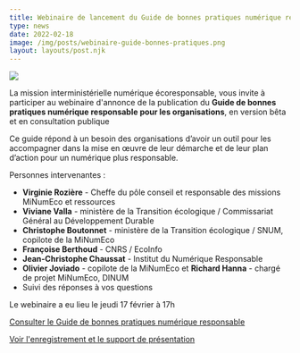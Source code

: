 ```yaml
---
title: Webinaire de lancement du Guide de bonnes pratiques numérique responsable
type: news
date: 2022-02-18
image: /img/posts/webinaire-guide-bonnes-pratiques.png
layout: layouts/post.njk
---
```


![]({{image}})

La mission interministérielle numérique écoresponsable, vous invite à participer au webinaire d'annonce de la publication du **Guide de bonnes pratiques numérique responsable pour les organisations**, en version bêta et en consultation publique

Ce guide répond à un besoin des organisations d’avoir un outil pour les accompagner dans la mise en œuvre de leur démarche et de leur plan d’action pour un numérique plus responsable.

Personnes intervenantes :

* **Virginie Rozière** - Cheffe du pôle conseil et responsable des missions MiNumEco et ressources
* **Viviane Valla** - ministère de la Transition écologique / Commissariat Général au Développement Durable
* **Christophe Boutonnet** - ministère de la Transition écologique / SNUM, copilote de la MiNumEco
* **Françoise Berthoud** - CNRS / EcoInfo
* **Jean-Christophe Chaussat** - Institut du Numérique Responsable
* **Olivier Joviado** - copilote de la MiNumEco et **Richard Hanna** - chargé de projet MiNumEco, DINUM
* Suivi des réponses à vos questions

Le webinaire a eu lieu le jeudi 17 février à 17h

<a class="fr-btn" href="/publications/bonnes-pratiques/">Consulter le Guide de bonnes pratiques numérique responsable</a>

<a class="fr-btn fr-btn--secondary" href="https://bbb-dinum-scalelite.visio.education.fr/playback/presentation/2.3/5943c51cd99e192ecf7c9c6ce2562d5e4b33348b-1645112719317" target="_blank" title="Nouvelle fenêtre : Voir l'enregistrement et le support de présentation">Voir l'enregistrement et le support de présentation</a>
